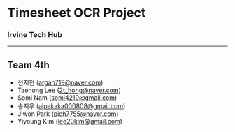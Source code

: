 # Timesheet OCR Project
### Irvine Tech Hub
---
## Team 4th
 - 전지현 (<argan719@naver.com>)
 - Taehong Lee (<2t_hong@naver.com>)
 - Somi Nam (<somi4219@gmail.com>)
 - 송지우 (<alpakaka000808@gmail.com>)
 - Jiwon Park (<pich7755@naver.com>)
 - Yiyoung Kim (<lee20kim@gmail.com>)
